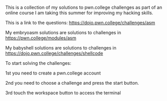 This is a collection of my solutions to pwn.college challenges as part of an online course I am taking this summer for improving my hacking skills.

This is a link to the questions: https://dojo.pwn.college/challenges/asm

My embryoasm solutions are solutions to challenges in https://pwn.college/modules/asm

My babyshell solutions are solutions to challenges in https://dojo.pwn.college/challenges/shellcode

To start solving the challenges:

  1st you need to create a pwn.college account
  
  2nd you need to choose a challenge and press the start button.
  
  3rd touch the workspace button to access the terminal
